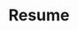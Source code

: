 ---
layout: list
title: Resume
slug: resume
description: >
  꾸준히 성장하는 프론트엔드 엔지니어를 꿈꾸는 개발자
menu : true
submenu: false
order: 2
---